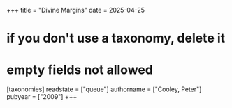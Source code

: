 +++
title = "Divine Margins"
date = 2025-04-25
# if you don't use a taxonomy, delete it
# empty fields not allowed
[taxonomies]
  readstate = ["queue"]
  authorname = ["Cooley, Peter"]
  pubyear = ["2009"]
+++

